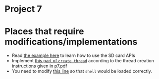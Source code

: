 # Project 7
# Places that require modifications/implementations
- Read [the example here](https://github.com/sklaw/enee447project7_hw_template_Shuangqi_sessions/blob/master/kernel.c#L36-L60) to learn how to use the SD card APIs
- Implement [this part of `create_thread`](https://github.com/sklaw/enee447project7_hw_template_Shuangqi_sessions/blob/master/threads.c#L85) according to the thread creation instructions given in [p7.pdf](https://github.com/sklaw/enee447project7_hw_template_Shuangqi_sessions/blob/master/p7.pdf)
- You need to modify [this line](https://github.com/sklaw/enee447project7_hw_template_Shuangqi_sessions/blob/master/kernel.c#L107) so that `shell` would be loaded correctly.
